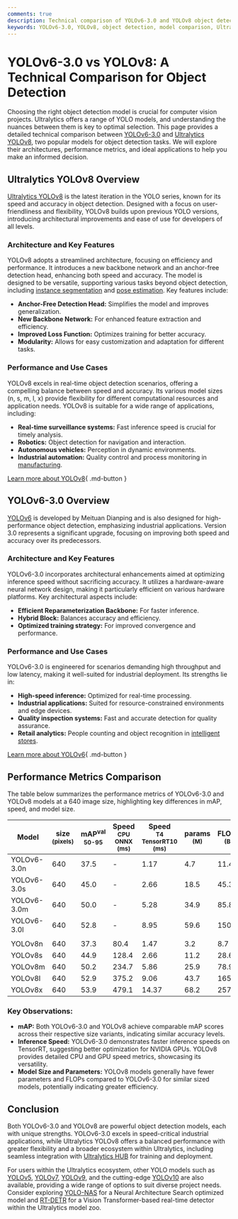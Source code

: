 ```yaml
---
comments: true
description: Technical comparison of YOLOv6-3.0 and YOLOv8 object detection models, including architecture, performance, use cases, and metrics like mAP and inference speed.
keywords: YOLOv6-3.0, YOLOv8, object detection, model comparison, Ultralytics, AI, computer vision, performance, architecture
---
```


# YOLOv6-3.0 vs YOLOv8: A Technical Comparison for Object Detection

Choosing the right object detection model is crucial for computer vision projects. Ultralytics offers a range of YOLO models, and understanding the nuances between them is key to optimal selection. This page provides a detailed technical comparison between [YOLOv6-3.0](https://github.com/meituan/YOLOv6) and [Ultralytics YOLOv8](https://github.com/ultralytics/ultralytics), two popular models for object detection tasks. We will explore their architectures, performance metrics, and ideal applications to help you make an informed decision.

<script async src="https://cdn.jsdelivr.net/npm/chart.js@3.9.1/dist/chart.min.js"></script>
<script defer src="../../javascript/benchmark.js"></script>

<canvas id="modelComparisonChart" width="1024" height="400" active-models='["YOLOv6-3.0", "YOLOv8"]'></canvas>

## Ultralytics YOLOv8 Overview

[Ultralytics YOLOv8](https://docs.ultralytics.com/models/yolov8/) is the latest iteration in the YOLO series, known for its speed and accuracy in object detection. Designed with a focus on user-friendliness and flexibility, YOLOv8 builds upon previous YOLO versions, introducing architectural improvements and ease of use for developers of all levels.

### Architecture and Key Features

YOLOv8 adopts a streamlined architecture, focusing on efficiency and performance. It introduces a new backbone network and an anchor-free detection head, enhancing both speed and accuracy. The model is designed to be versatile, supporting various tasks beyond object detection, including [instance segmentation](https://www.ultralytics.com/glossary/instance-segmentation) and [pose estimation](https://docs.ultralytics.com/tasks/pose/). Key features include:

- **Anchor-Free Detection Head:** Simplifies the model and improves generalization.
- **New Backbone Network:** For enhanced feature extraction and efficiency.
- **Improved Loss Function:** Optimizes training for better accuracy.
- **Modularity:** Allows for easy customization and adaptation for different tasks.

### Performance and Use Cases

YOLOv8 excels in real-time object detection scenarios, offering a compelling balance between speed and accuracy. Its various model sizes (n, s, m, l, x) provide flexibility for different computational resources and application needs. YOLOv8 is suitable for a wide range of applications, including:

- **Real-time surveillance systems:** Fast inference speed is crucial for timely analysis.
- **Robotics:** Object detection for navigation and interaction.
- **Autonomous vehicles:** Perception in dynamic environments.
- **Industrial automation:** Quality control and process monitoring in [manufacturing](https://www.ultralytics.com/solutions/ai-in-manufacturing).

[Learn more about YOLOv8](https://docs.ultralytics.com/models/yolov8/){ .md-button }

## YOLOv6-3.0 Overview

[YOLOv6](https://docs.ultralytics.com/models/yolov6/) is developed by Meituan Dianping and is also designed for high-performance object detection, emphasizing industrial applications. Version 3.0 represents a significant upgrade, focusing on improving both speed and accuracy over its predecessors.

### Architecture and Key Features

YOLOv6-3.0 incorporates architectural enhancements aimed at optimizing inference speed without sacrificing accuracy. It utilizes a hardware-aware neural network design, making it particularly efficient on various hardware platforms. Key architectural aspects include:

- **Efficient Reparameterization Backbone:** For faster inference.
- **Hybrid Block:** Balances accuracy and efficiency.
- **Optimized training strategy:** For improved convergence and performance.

### Performance and Use Cases

YOLOv6-3.0 is engineered for scenarios demanding high throughput and low latency, making it well-suited for industrial deployment. Its strengths lie in:

- **High-speed inference:** Optimized for real-time processing.
- **Industrial applications:** Suited for resource-constrained environments and edge devices.
- **Quality inspection systems:** Fast and accurate detection for quality assurance.
- **Retail analytics:** People counting and object recognition in [intelligent stores](https://www.ultralytics.com/event/build-intelligent-stores-with-ultralytics-yolov8-and-seeed-studio).

[Learn more about YOLOv6](https://docs.ultralytics.com/models/yolov6/){ .md-button }

## Performance Metrics Comparison

The table below summarizes the performance metrics of YOLOv6-3.0 and YOLOv8 models at a 640 image size, highlighting key differences in mAP, speed, and model size.

| Model       | size<br><sup>(pixels) | mAP<sup>val<br>50-95 | Speed<br><sup>CPU ONNX<br>(ms) | Speed<br><sup>T4 TensorRT10<br>(ms) | params<br><sup>(M) | FLOPs<br><sup>(B) |
| ----------- | --------------------- | -------------------- | ------------------------------ | ----------------------------------- | ------------------ | ----------------- |
| YOLOv6-3.0n | 640                   | 37.5                 | -                              | 1.17                                | 4.7                | 11.4              |
| YOLOv6-3.0s | 640                   | 45.0                 | -                              | 2.66                                | 18.5               | 45.3              |
| YOLOv6-3.0m | 640                   | 50.0                 | -                              | 5.28                                | 34.9               | 85.8              |
| YOLOv6-3.0l | 640                   | 52.8                 | -                              | 8.95                                | 59.6               | 150.7             |
|             |                       |                      |                                |                                     |                    |                   |
| YOLOv8n     | 640                   | 37.3                 | 80.4                           | 1.47                                | 3.2                | 8.7               |
| YOLOv8s     | 640                   | 44.9                 | 128.4                          | 2.66                                | 11.2               | 28.6              |
| YOLOv8m     | 640                   | 50.2                 | 234.7                          | 5.86                                | 25.9               | 78.9              |
| YOLOv8l     | 640                   | 52.9                 | 375.2                          | 9.06                                | 43.7               | 165.2             |
| YOLOv8x     | 640                   | 53.9                 | 479.1                          | 14.37                               | 68.2               | 257.8             |

### Key Observations:

- **mAP:** Both YOLOv6-3.0 and YOLOv8 achieve comparable mAP scores across their respective size variants, indicating similar accuracy levels.
- **Inference Speed:** YOLOv6-3.0 demonstrates faster inference speeds on TensorRT, suggesting better optimization for NVIDIA GPUs. YOLOv8 provides detailed CPU and GPU speed metrics, showcasing its versatility.
- **Model Size and Parameters:** YOLOv8 models generally have fewer parameters and FLOPs compared to YOLOv6-3.0 for similar sized models, potentially indicating greater efficiency.

## Conclusion

Both YOLOv6-3.0 and YOLOv8 are powerful object detection models, each with unique strengths. YOLOv6-3.0 excels in speed-critical industrial applications, while Ultralytics YOLOv8 offers a balanced performance with greater flexibility and a broader ecosystem within Ultralytics, including seamless integration with [Ultralytics HUB](https://www.ultralytics.com/hub) for training and deployment.

For users within the Ultralytics ecosystem, other YOLO models such as [YOLOv5](https://docs.ultralytics.com/models/yolov5/), [YOLOv7](https://docs.ultralytics.com/models/yolov7/), [YOLOv9](https://docs.ultralytics.com/models/yolov9/), and the cutting-edge [YOLOv10](https://docs.ultralytics.com/models/yolov10/) are also available, providing a wide range of options to suit diverse project needs. Consider exploring [YOLO-NAS](https://docs.ultralytics.com/models/yolo-nas/) for a Neural Architecture Search optimized model and [RT-DETR](https://docs.ultralytics.com/models/rtdetr/) for a Vision Transformer-based real-time detector within the Ultralytics model zoo.
